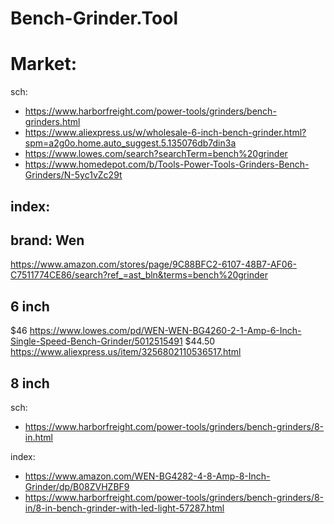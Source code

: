 # Bench-Grinder.Tool
# Market:
sch:
- https://www.harborfreight.com/power-tools/grinders/bench-grinders.html
- https://www.aliexpress.us/w/wholesale-6-inch-bench-grinder.html?spm=a2g0o.home.auto_suggest.5.135076db7din3a
- https://www.lowes.com/search?searchTerm=bench%20grinder
- https://www.homedepot.com/b/Tools-Power-Tools-Grinders-Bench-Grinders/N-5yc1vZc29t

## index:

## brand: Wen
https://www.amazon.com/stores/page/9C88BFC2-6107-48B7-AF06-C7511774CE86/search?ref_=ast_bln&terms=bench%20grinder

## 6 inch
$46  https://www.lowes.com/pd/WEN-WEN-BG4260-2-1-Amp-6-Inch-Single-Speed-Bench-Grinder/5012515491
$44.50  https://www.aliexpress.us/item/3256802110536517.html

## 8 inch
sch:
- https://www.harborfreight.com/power-tools/grinders/bench-grinders/8-in.html

index:
- https://www.amazon.com/WEN-BG4282-4-8-Amp-8-Inch-Grinder/dp/B08ZVHZBF9
- https://www.harborfreight.com/power-tools/grinders/bench-grinders/8-in/8-in-bench-grinder-with-led-light-57287.html
